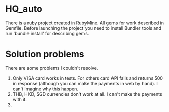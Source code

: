 # HQ_auto
There is a ruby project created in RubyMine.
All gems for work described in Gemfile.
Before launching the project you need to install Bundler tools and run 'bundle install' for describing gems.

# Solution problems
There are some problems I couldn't resolve.
1. Only VISA card works in tests. For others card API falls and returns 500 in response (although you can make the payments in web by hand). I can't imagine why this happen.
2. THB, HKD, SGD currencies don't work at all. I can't make the payments with it.
3. 
